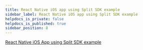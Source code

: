 ```yaml
---
title: React Native iOS app using Split SDK example
sidebar_label: React Native iOS app using Split SDK example
helpdocs_is_private: false
helpdocs_is_published: true
sidebar_position: 8
---
```


<p>
  <button hidden style={{borderRadius:'8px', border:'1px', fontFamily:'Courier New', fontWeight:'800', textAlign:'left'}}> help.split.io link: https://help.split.io/hc/en-us/articles/360030904092-React-Native-iOS-App-using-Split-SDK-example </button>
</p>

[React Native iOS App using Split SDK example](https://github.com/Split-Community/Split-SDKs-Examples/tree/main/React-native-iOS-SDK)